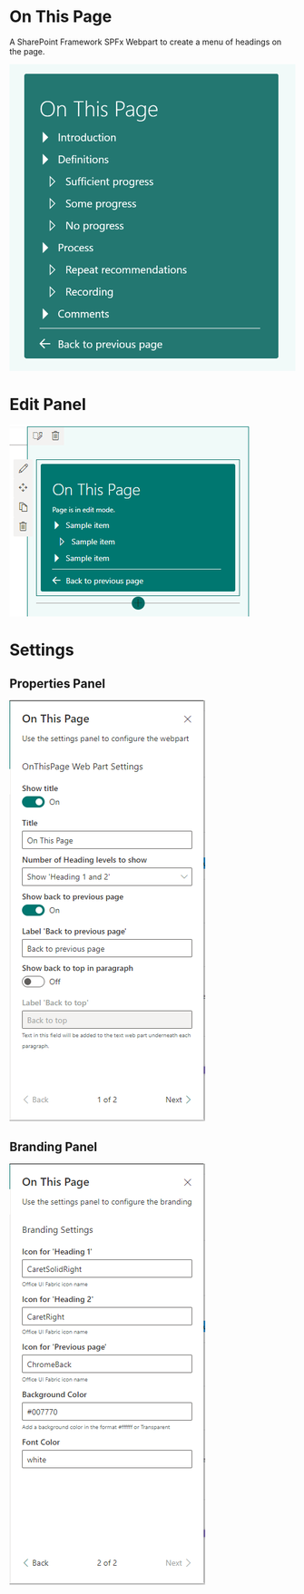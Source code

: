 # On This Page

A SharePoint Framework SPFx Webpart to create a menu of headings on the page.

![Alt text](assets/OnThisPage.png?raw=true "OnThisPage WebPart" )

# Edit Panel
![Alt text](assets/OnThisPage-Edit.png?raw=true "OnThisPage WebPart - Edit" )

# Settings
## Properties Panel
![Alt text](assets/OnThisPage-Properties-Display.png?raw=true "OnThisPage WebPart - Settings" )
## Branding Panel
![Alt text](assets/OnThisPage-Properties-Branding.png?raw=true "OnThisPage WebPart - Branding" )
